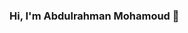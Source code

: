 ### Hi, I'm Abdulrahman Mohamoud 👋

<!-- A ![JavaScript](https://img.shields.io/badge/javascript-%23323330.svg?style=for-the-badge&logo=javascript&logoColor=%23F7DF1E) developer. Enjoy producing elegant solutions to complex problems.  

- 🔭 I’m currently working on a new page for (Dahir IT Solutions)[https://github.com/AbdulrahmanMohamoud73/Dahir-it-app]
- 🌱 I’m currently learning MongoDB
- 📫 How to reach me: By (e-mail)[abdulrahman.mohamoud@dahirit.com] or on (LinkedIn)[https://www.linkedin.com/in/abdulrahman-mohamoud-b52362227/]
- ⚡ Fun fact: I play ♟️
  -->
